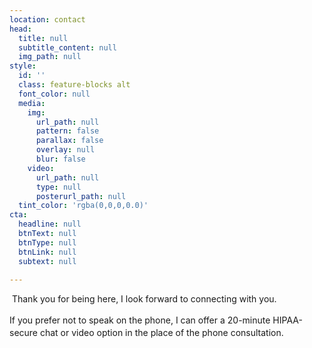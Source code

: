 ```yaml
---
location: contact
head:
  title: null
  subtitle_content: null
  img_path: null
style:
  id: ''
  class: feature-blocks alt
  font_color: null
  media:
    img:
      url_path: null
      pattern: false
      parallax: false
      overlay: null
      blur: false
    video:
      url_path: null
      type: null
      posterurl_path: null
  tint_color: 'rgba(0,0,0,0.0)'
cta:
  headline: null
  btnText: null
  btnType: null
  btnLink: null
  subtext: null

---
```

<div class="d-flex align-items-center justify-content-around row">
<div class="col-sm-10 col-md-8 col-lg-6">
<p dir="ltr" style="line-height: 1.38; margin-top: 0pt; margin-bottom: 0pt;">&nbsp;Thank you for being here, I look forward to connecting with you.&nbsp;</p>
<p dir="ltr" style="line-height: 1.38; margin-top: 11pt; margin-bottom: 11pt;">If you prefer not to speak on the phone, I can offer a 20-minute HIPAA-secure chat or video option in the place of the phone consultation.&nbsp;</p>
<p dir="ltr" style="line-height: 1.38; margin-top: 11pt; margin-bottom: 11pt;">&nbsp;</p>
<p dir="ltr" style="line-height: 1.38; margin-top: 11pt; margin-bottom: 11pt;">&nbsp;</p>
<!-- <p dir="ltr" style="line-height: 1.38; margin-top: 11pt; margin-bottom: 11pt;"><em><span style="font-size: 12pt;"><strong>Location: 325 NW 21st Ave. Portland, OR</strong></span></span></em></p> -->
<p>&nbsp;</p>
</div>
</div>
